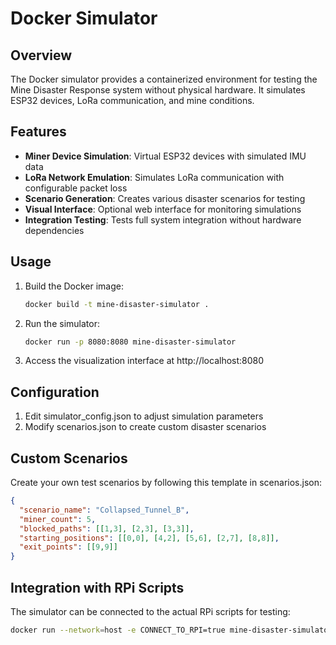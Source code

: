 # Docker Simulator

## Overview
The Docker simulator provides a containerized environment for testing the Mine Disaster Response system without physical hardware. It simulates ESP32 devices, LoRa communication, and mine conditions.

## Features
- **Miner Device Simulation**: Virtual ESP32 devices with simulated IMU data
- **LoRa Network Emulation**: Simulates LoRa communication with configurable packet loss
- **Scenario Generation**: Creates various disaster scenarios for testing
- **Visual Interface**: Optional web interface for monitoring simulations
- **Integration Testing**: Tests full system integration without hardware dependencies

## Usage
1. Build the Docker image:
   ```bash
   docker build -t mine-disaster-simulator .
   ```
2. Run the simulator:
   ```bash
   docker run -p 8080:8080 mine-disaster-simulator
   ```
3. Access the visualization interface at http://localhost:8080

## Configuration
1. Edit simulator_config.json to adjust simulation parameters
2. Modify scenarios.json to create custom disaster scenarios

## Custom Scenarios

Create your own test scenarios by following this template in scenarios.json:

```json
{
  "scenario_name": "Collapsed_Tunnel_B",
  "miner_count": 5,
  "blocked_paths": [[1,3], [2,3], [3,3]],
  "starting_positions": [[0,0], [4,2], [5,6], [2,7], [8,8]],
  "exit_points": [[9,9]]
}
```

## Integration with RPi Scripts
The simulator can be connected to the actual RPi scripts for testing:

```bash
docker run --network=host -e CONNECT_TO_RPI=true mine-disaster-simulator
```
